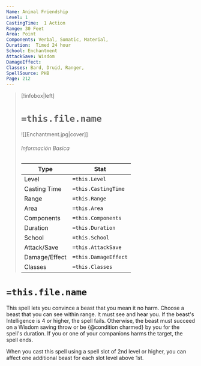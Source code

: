 ```yaml
---
Name: Animal Friendship
Level: 1
CastingTime:  1 Action 
Range: 30 Feet
Area: Point
Components: Verbal, Somatic, Material, 
Duration:  Timed 24 hour
School: Enchantment
AttackSave: Wisdom
DamageEffect: 
Classes: Bard, Druid, Ranger, 
SpellSource: PHB
Page: 212
---
```


>[!infobox|left]
># `=this.file.name`
>![[Enchantment.jpg|cover]]
> ###### Información Basica
> Type |  Stat |
> ---|---|
> Level | `=this.Level` |
> Casting Time | `=this.CastingTime` |
> Range | `=this.Range` |
> Area | `=this.Area` |
> Components | `=this.Components` |
> Duration | `=this.Duration` |
> School | `=this.School` |
> Attack/Save | `=this.AttackSave` |
> Damage/Effect | `=this.DamageEffect` |
> Classes | `=this.Classes` |

# `=this.file.name`
This spell lets you convince a beast that you mean it no harm. Choose a beast that you can see within range. It must see and hear you. If the beast&#x27;s Intelligence is 4 or higher, the spell fails. Otherwise, the beast must succeed on a Wisdom saving throw or be {@condition charmed} by you for the spell&#x27;s duration. If you or one of your companions harms the target, the spell ends.



 


When you cast this spell using a spell slot of 2nd level or higher, you can affect one additional beast for each slot level above 1st. 